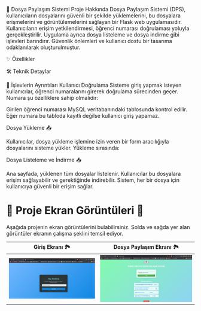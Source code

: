 📁 Dosya Paylaşım Sistemi
Proje Hakkında
Dosya Paylaşım Sistemi (DPS), kullanıcıların dosyalarını güvenli bir şekilde yüklemelerini, bu dosyalara erişmelerini ve görüntülemelerini sağlayan bir Flask web uygulamasıdır. Kullanıcıların erişim yetkilendirmesi, öğrenci numarası doğrulaması yoluyla gerçekleştirilir. Uygulama ayrıca dosya listeleme ve dosya indirme gibi işlevleri barındırır. Güvenlik önlemleri ve kullanıcı dostu bir tasarıma odaklanılarak oluşturulmuştur.

✨ Özellikler


🛠️ Teknik Detaylar


🔧 İşlevlerin Ayrıntıları
Kullanıcı Doğrulama
Sisteme giriş yapmak isteyen kullanıcılar, öğrenci numaralarını girerek doğrulama sürecinden geçer. Numara şu özelliklere sahip olmalıdır:

Girilen öğrenci numarası MySQL veritabanındaki  tablosunda kontrol edilir. Eğer numara bu tabloda kayıtlı değilse kullanıcı giriş yapamaz.

Dosya Yükleme 📤

Kullanıcılar, dosya yükleme işlemine izin veren bir form aracılığıyla dosyalarını sisteme yükler. Yükleme sırasında:


Dosya Listeleme ve İndirme 📥

Ana sayfada, yüklenen tüm dosyalar listelenir. Kullanıcılar bu dosyalara erişim sağlayabilir ve gerektiğinde indirebilir. Sistem, her bir dosya için kullanıcıya güvenli bir erişim sağlar.

# 📸 Proje Ekran Görüntüleri 📸

Aşağıda projenin ekran görüntülerini bulabilirsiniz. Solda ve sağda yer alan görüntüler ekranın çalışma şeklini temsil ediyor.

| Giriş Ekranı 🏞️           | Dosya Paylaşım Ekranı 🏞️ |
|---------------------------|---------------------------|
| ![screen](./screen.png)   | ![screen2](./screen2.png) |

